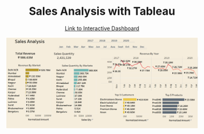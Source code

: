 <h1 align="center">Sales Analysis with Tableau</h1>
</p>

<p align="center">
<a href="[portfolio-powerbi.html](https://public.tableau.com/app/profile/neethish.kishore.s.s/viz/Sales_Analysis_16998582659400/RevenueAnalysis)https://public.tableau.com/app/profile/neethish.kishore.s.s/viz/Sales_Analysis_16998582659400/RevenueAnalysis">Link to Interactive Dashboard</a>
</p>

![Alt Text](dashboard_sales_analysis.png)
